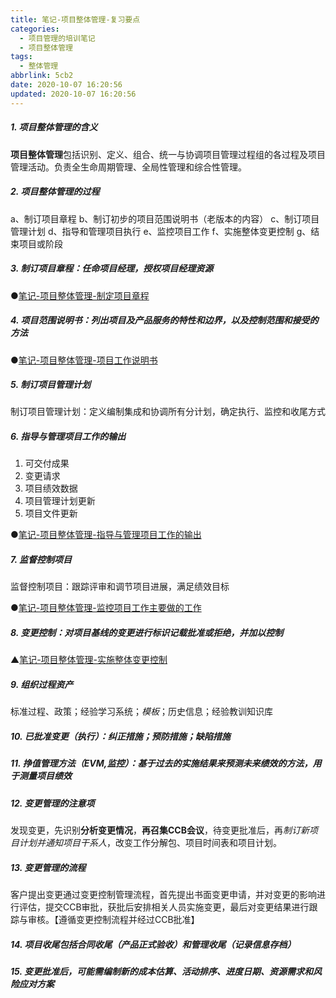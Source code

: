 ```yaml
---
title: 笔记-项目整体管理-复习要点
categories:
  - 项目管理的培训笔记
  - 项目整体管理
tags:
  - 整体管理
abbrlink: 5cb2
date: 2020-10-07 16:20:56
updated: 2020-10-07 16:20:56
---
```


##### 1. 项目整体管理的含义

**项目整体管理**包括识别、定义、组合、统一与协调项目管理过程组的各过程及项目管理活动。负责全生命周期管理、全局性管理和综合性管理。

<!-- more -->

##### 2. 项目整体管理的过程

a、制订项目章程
b、制订初步的项目范围说明书（老版本的内容）
c、制订项目管理计划
d、指导和管理项目执行
e、监控项目工作
f、实施整体变更控制
g、结束项目或阶段

##### 3. 制订项目章程：任命项目经理，授权项目经理资源

●[笔记-项目整体管理-制定项目章程](ec33.html)

##### 4. 项目范围说明书：列出项目及产品服务的特性和边界，以及控制范围和接受的方法

●[笔记-项目整体管理-项目工作说明书](6b93.html)

##### 5. 制订项目管理计划

制订项目管理计划：定义编制集成和协调所有分计划，确定执行、监控和收尾方式

##### 6. 指导与管理项目工作的输出

1. 可交付成果
2. 变更请求
3. 项目绩效数据
4. 项目管理计划更新
5. 项目文件更新

●[笔记-项目整体管理-指导与管理项目工作的输出](f064.html)

##### 7. 监督控制项目

监督控制项目：跟踪评审和调节项目进展，满足绩效目标

●[笔记-项目整体管理-监控项目工作主要做的工作](c7da.html)

##### 8. 变更控制：对项目基线的变更进行标识记载批准或拒绝，并加以控制

▲[笔记-项目整体管理-实施整体变更控制](3383.html)

##### 9. 组织过程资产

标准过程、政策；经验学习系统；*模板*；历史信息；经验教训知识库

##### 10. 已批准变更（执行）：纠正措施；预防措施；缺陷措施

##### 11. 挣值管理方法（EVM,监控）：基于过去的实施结果来预测未来绩效的方法，用于测量项目绩效

##### 12. 变更管理的注意项

发现变更，先识别**分析变更情况**，**再召集CCB会议**，待变更批准后，再*制订新项目计划并通知项目干系人*，改变工作分解包、项目时间表和项目计划。

##### 13. 变更管理的流程

客户提出变更通过变更控制管理流程，首先提出书面变更申请，并对变更的影响进行评估，提交CCB审批，获批后安排相关人员实施变更，最后对变更结果进行跟踪与审核。【遵循变更控制流程并经过CCB批准】

##### 14. 项目收尾包括合同收尾（产品正式验收）和管理收尾（记录信息存档）

##### 15. 变更批准后，可能需编制新的成本估算、活动排序、进度日期、资源需求和风险应对方案

